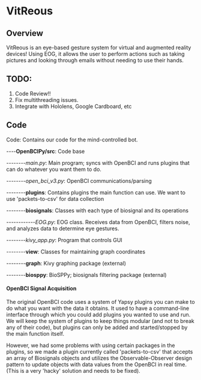 # VitReous

## Overview
VitReous is an eye-based gesture system for virtual and augmented reality devices! Using EOG, it allows the user to perform actions such as taking pictures and looking through emails without needing to use their hands.

## TODO:
1. Code Review!!
2. Fix multithreading issues.
3. Integrate with Hololens, Google Cardboard, etc

## Code
Code: Contains our code for the mind-controlled bot.

----**OpenBCIPy/src**: Code base

--------*main.py*: Main program; syncs with OpenBCI and runs plugins that can do whatever you want them to do.

--------*open_bci_v3.py*: OpenBCI communications/parsing

--------**plugins**: Contains plugins the main function can use. We want to use 'packets-to-csv' for data collection

--------**biosignals**: Classes with each type of biosignal and its operations

------------*EOG.py*: EOG class. Receives data from OpenBCI, filters noise, and analyzes data to determine eye gestures.

--------*kivy_app.py*: Program that controls GUI

--------**view**: Classes for maintaining graph coordinates

--------**graph**: Kivy graphing package (external)

--------**biosppy**: BioSPPy; biosignals filtering package (external)

#### OpenBCI Signal Acquisition
The original OpenBCI code uses a system of Yapsy plugins you can make to do what you want with the data it obtains. It used to have a command-line interface through which you could add plugins you wanted to use and run. We will keep the system of plugins to keep things modular (and not to break any of their code), but plugins can only be added and started/stopped by the main function itself.

However, we had some problems with using certain packages in the plugins, so we made a plugin currently called 'packets-to-csv' that accepts an array of Biosignals objects and utilizes the Observable-Observer design pattern to update objects with data values from the OpenBCI in real time. (This is a very 'hacky' solution and needs to be fixed).

